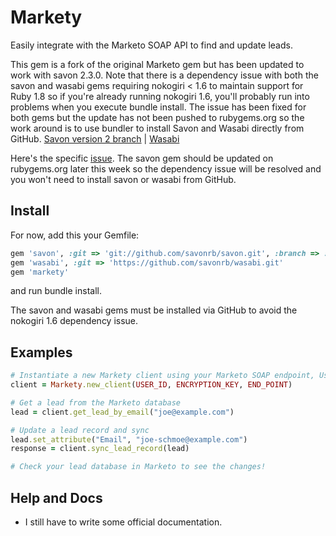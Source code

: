 # Markety
Easily integrate with the Marketo SOAP API to find and update leads.

This gem is a fork of the original Marketo gem but has been updated to work with savon 2.3.0. Note that there is a dependency issue with both the savon and wasabi gems requiring nokogiri < 1.6 to maintain support for Ruby 1.8 so if you're already running nokogiri 1.6, you'll probably run into problems when you execute bundle install. The issue has been fixed for both gems but the update has not been pushed to rubygems.org so the work around is to use bundler to install Savon and Wasabi directly from GitHub. [Savon version 2 branch](https://github.com/savonrb/savon/tree/version2) | [Wasabi](https://github.com/savonrb/savon/tree/version2)

Here's the specific [issue](https://github.com/savonrb/savon/issues/487). The savon gem should be updated on rubygems.org later this week so the dependency issue will be resolved and you won't need to install savon or wasabi from GitHub.

## Install
For now, add this your Gemfile:

```ruby
gem 'savon', :git => 'git://github.com/savonrb/savon.git', :branch => :version2
gem 'wasabi', :git => 'https://github.com/savonrb/wasabi.git'
gem 'markety'
```

and run bundle install.

The savon and wasabi gems must be installed via GitHub to avoid the nokogiri 1.6 dependency issue.

## Examples

```ruby
# Instantiate a new Markety client using your Marketo SOAP endpoint, User ID, and Encryption Key
client = Markety.new_client(USER_ID, ENCRYPTION_KEY, END_POINT) 

# Get a lead from the Marketo database
lead = client.get_lead_by_email("joe@example.com")

# Update a lead record and sync
lead.set_attribute("Email", "joe-schmoe@example.com")
response = client.sync_lead_record(lead)

# Check your lead database in Marketo to see the changes!
```

## Help and Docs

* I still have to write some official documentation.